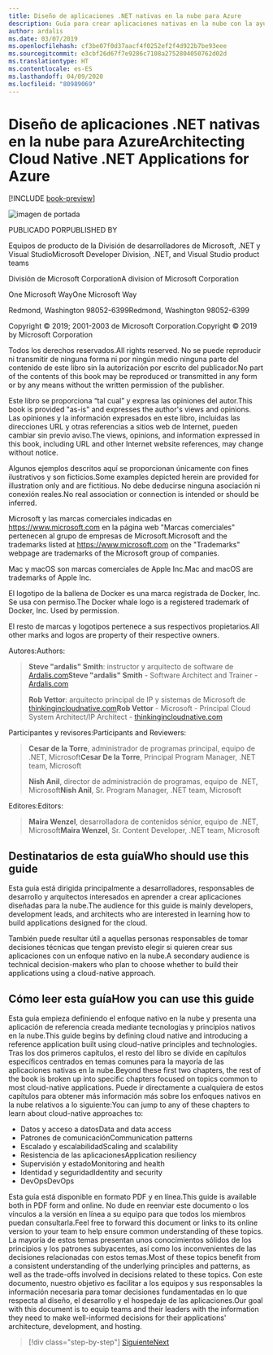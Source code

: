```yaml
---
title: Diseño de aplicaciones .NET nativas en la nube para Azure
description: Guía para crear aplicaciones nativas en la nube con la ayuda de contenedores, microservicios y características sin servidor de Azure.
author: ardalis
ms.date: 03/07/2019
ms.openlocfilehash: cf3be07f0d37aacf4f0252ef2f4d922b7be93eee
ms.sourcegitcommit: e3cbf26d67f7e9286c7108a2752804050762d02d
ms.translationtype: HT
ms.contentlocale: es-ES
ms.lasthandoff: 04/09/2020
ms.locfileid: "80989069"
---
```

# <a name="architecting-cloud-native-net-applications-for-azure"></a><span data-ttu-id="cd7bc-103">Diseño de aplicaciones .NET nativas en la nube para Azure</span><span class="sxs-lookup"><span data-stu-id="cd7bc-103">Architecting Cloud Native .NET Applications for Azure</span></span>

[!INCLUDE [book-preview](../../../includes/book-preview.md)]

![imagen de portada](./media/cover.png)

<span data-ttu-id="cd7bc-105">PUBLICADO POR</span><span class="sxs-lookup"><span data-stu-id="cd7bc-105">PUBLISHED BY</span></span>

<span data-ttu-id="cd7bc-106">Equipos de producto de la División de desarrolladores de Microsoft, .NET y Visual Studio</span><span class="sxs-lookup"><span data-stu-id="cd7bc-106">Microsoft Developer Division, .NET, and Visual Studio product teams</span></span>

<span data-ttu-id="cd7bc-107">División de Microsoft Corporation</span><span class="sxs-lookup"><span data-stu-id="cd7bc-107">A division of Microsoft Corporation</span></span>

<span data-ttu-id="cd7bc-108">One Microsoft Way</span><span class="sxs-lookup"><span data-stu-id="cd7bc-108">One Microsoft Way</span></span>

<span data-ttu-id="cd7bc-109">Redmond, Washington 98052-6399</span><span class="sxs-lookup"><span data-stu-id="cd7bc-109">Redmond, Washington 98052-6399</span></span>

<span data-ttu-id="cd7bc-110">Copyright &copy; 2019; 2001-2003 de Microsoft Corporation.</span><span class="sxs-lookup"><span data-stu-id="cd7bc-110">Copyright &copy; 2019 by Microsoft Corporation</span></span>

<span data-ttu-id="cd7bc-111">Todos los derechos reservados.</span><span class="sxs-lookup"><span data-stu-id="cd7bc-111">All rights reserved.</span></span> <span data-ttu-id="cd7bc-112">No se puede reproducir ni transmitir de ninguna forma ni por ningún medio ninguna parte del contenido de este libro sin la autorización por escrito del publicador.</span><span class="sxs-lookup"><span data-stu-id="cd7bc-112">No part of the contents of this book may be reproduced or transmitted in any form or by any means without the written permission of the publisher.</span></span>

<span data-ttu-id="cd7bc-113">Este libro se proporciona “tal cual” y expresa las opiniones del autor.</span><span class="sxs-lookup"><span data-stu-id="cd7bc-113">This book is provided "as-is" and expresses the author's views and opinions.</span></span> <span data-ttu-id="cd7bc-114">Las opiniones y la información expresados en este libro, incluidas las direcciones URL y otras referencias a sitios web de Internet, pueden cambiar sin previo aviso.</span><span class="sxs-lookup"><span data-stu-id="cd7bc-114">The views, opinions, and information expressed in this book, including URL and other Internet website references, may change without notice.</span></span>

<span data-ttu-id="cd7bc-115">Algunos ejemplos descritos aquí se proporcionan únicamente con fines ilustrativos y son ficticios.</span><span class="sxs-lookup"><span data-stu-id="cd7bc-115">Some examples depicted herein are provided for illustration only and are fictitious.</span></span> <span data-ttu-id="cd7bc-116">No debe deducirse ninguna asociación ni conexión reales.</span><span class="sxs-lookup"><span data-stu-id="cd7bc-116">No real association or connection is intended or should be inferred.</span></span>

<span data-ttu-id="cd7bc-117">Microsoft y las marcas comerciales indicadas en https://www.microsoft.com en la página web "Marcas comerciales" pertenecen al grupo de empresas de Microsoft.</span><span class="sxs-lookup"><span data-stu-id="cd7bc-117">Microsoft and the trademarks listed at https://www.microsoft.com on the "Trademarks" webpage are trademarks of the Microsoft group of companies.</span></span>

<span data-ttu-id="cd7bc-118">Mac y macOS son marcas comerciales de Apple Inc.</span><span class="sxs-lookup"><span data-stu-id="cd7bc-118">Mac and macOS are trademarks of Apple Inc.</span></span>

<span data-ttu-id="cd7bc-119">El logotipo de la ballena de Docker es una marca registrada de Docker, Inc. Se usa con permiso.</span><span class="sxs-lookup"><span data-stu-id="cd7bc-119">The Docker whale logo is a registered trademark of Docker, Inc. Used by permission.</span></span>

<span data-ttu-id="cd7bc-120">El resto de marcas y logotipos pertenece a sus respectivos propietarios.</span><span class="sxs-lookup"><span data-stu-id="cd7bc-120">All other marks and logos are property of their respective owners.</span></span>

<span data-ttu-id="cd7bc-121">Autores:</span><span class="sxs-lookup"><span data-stu-id="cd7bc-121">Authors:</span></span>

> <span data-ttu-id="cd7bc-122">**Steve "ardalis" Smith**: instructor y arquitecto de software de [Ardalis.com](https://ardalis.com)</span><span class="sxs-lookup"><span data-stu-id="cd7bc-122">**Steve "ardalis" Smith** - Software Architect and Trainer - [Ardalis.com](https://ardalis.com)</span></span>
>
> <span data-ttu-id="cd7bc-123">**Rob Vettor**: arquitecto principal de IP y sistemas de Microsoft de [thinkingincloudnative.com](http://thinkingincloudnative.com/about/)</span><span class="sxs-lookup"><span data-stu-id="cd7bc-123">**Rob Vettor** - Microsoft - Principal Cloud System Architect/IP Architect - [thinkingincloudnative.com](http://thinkingincloudnative.com/about/)</span></span>

<span data-ttu-id="cd7bc-124">Participantes y revisores:</span><span class="sxs-lookup"><span data-stu-id="cd7bc-124">Participants and Reviewers:</span></span>

> <span data-ttu-id="cd7bc-125">**Cesar de la Torre**, administrador de programas principal, equipo de .NET, Microsoft</span><span class="sxs-lookup"><span data-stu-id="cd7bc-125">**Cesar De la Torre**, Principal Program Manager, .NET team, Microsoft</span></span>
>
> <span data-ttu-id="cd7bc-126">**Nish Anil**, director de administración de programas, equipo de .NET, Microsoft</span><span class="sxs-lookup"><span data-stu-id="cd7bc-126">**Nish Anil**, Sr. Program Manager, .NET team, Microsoft</span></span>

<span data-ttu-id="cd7bc-127">Editores:</span><span class="sxs-lookup"><span data-stu-id="cd7bc-127">Editors:</span></span>

> <span data-ttu-id="cd7bc-128">**Maira Wenzel**, desarrolladora de contenidos sénior, equipo de .NET, Microsoft</span><span class="sxs-lookup"><span data-stu-id="cd7bc-128">**Maira Wenzel**, Sr. Content Developer, .NET team, Microsoft</span></span>

## <a name="who-should-use-this-guide"></a><span data-ttu-id="cd7bc-129">Destinatarios de esta guía</span><span class="sxs-lookup"><span data-stu-id="cd7bc-129">Who should use this guide</span></span>

<span data-ttu-id="cd7bc-130">Esta guía está dirigida principalmente a desarrolladores, responsables de desarrollo y arquitectos interesados en aprender a crear aplicaciones diseñadas para la nube.</span><span class="sxs-lookup"><span data-stu-id="cd7bc-130">The audience for this guide is mainly developers, development leads, and architects who are interested in learning how to build applications designed for the cloud.</span></span>

<span data-ttu-id="cd7bc-131">También puede resultar útil a aquellas personas responsables de tomar decisiones técnicas que tengan previsto elegir si quieren crear sus aplicaciones con un enfoque nativo en la nube.</span><span class="sxs-lookup"><span data-stu-id="cd7bc-131">A secondary audience is technical decision-makers who plan to choose whether to build their applications using a cloud-native approach.</span></span>

## <a name="how-you-can-use-this-guide"></a><span data-ttu-id="cd7bc-132">Cómo leer esta guía</span><span class="sxs-lookup"><span data-stu-id="cd7bc-132">How you can use this guide</span></span>

<span data-ttu-id="cd7bc-133">Esta guía empieza definiendo el enfoque nativo en la nube y presenta una aplicación de referencia creada mediante tecnologías y principios nativos en la nube.</span><span class="sxs-lookup"><span data-stu-id="cd7bc-133">This guide begins by defining cloud native and introducing a reference application built using cloud-native principles and technologies.</span></span> <span data-ttu-id="cd7bc-134">Tras los dos primeros capítulos, el resto del libro se divide en capítulos específicos centrados en temas comunes para la mayoría de las aplicaciones nativas en la nube.</span><span class="sxs-lookup"><span data-stu-id="cd7bc-134">Beyond these first two chapters, the rest of the book is broken up into specific chapters focused on topics common to most cloud-native applications.</span></span> <span data-ttu-id="cd7bc-135">Puede ir directamente a cualquiera de estos capítulos para obtener más información más sobre los enfoques nativos en la nube relativos a lo siguiente:</span><span class="sxs-lookup"><span data-stu-id="cd7bc-135">You can jump to any of these chapters to learn about cloud-native approaches to:</span></span>

- <span data-ttu-id="cd7bc-136">Datos y acceso a datos</span><span class="sxs-lookup"><span data-stu-id="cd7bc-136">Data and data access</span></span>
- <span data-ttu-id="cd7bc-137">Patrones de comunicación</span><span class="sxs-lookup"><span data-stu-id="cd7bc-137">Communication patterns</span></span>
- <span data-ttu-id="cd7bc-138">Escalado y escalabilidad</span><span class="sxs-lookup"><span data-stu-id="cd7bc-138">Scaling and scalability</span></span>
- <span data-ttu-id="cd7bc-139">Resistencia de las aplicaciones</span><span class="sxs-lookup"><span data-stu-id="cd7bc-139">Application resiliency</span></span>
- <span data-ttu-id="cd7bc-140">Supervisión y estado</span><span class="sxs-lookup"><span data-stu-id="cd7bc-140">Monitoring and health</span></span>
- <span data-ttu-id="cd7bc-141">Identidad y seguridad</span><span class="sxs-lookup"><span data-stu-id="cd7bc-141">Identity and security</span></span>
- <span data-ttu-id="cd7bc-142">DevOps</span><span class="sxs-lookup"><span data-stu-id="cd7bc-142">DevOps</span></span>

<span data-ttu-id="cd7bc-143">Esta guía está disponible en formato PDF y en línea.</span><span class="sxs-lookup"><span data-stu-id="cd7bc-143">This guide is available both in PDF form and online.</span></span> <span data-ttu-id="cd7bc-144">No dude en reenviar este documento o los vínculos a la versión en línea a su equipo para que todos los miembros puedan consultarla.</span><span class="sxs-lookup"><span data-stu-id="cd7bc-144">Feel free to forward this document or links to its online version to your team to help ensure common understanding of these topics.</span></span> <span data-ttu-id="cd7bc-145">La mayoría de estos temas presentan unos conocimientos sólidos de los principios y los patrones subyacentes, así como los inconvenientes de las decisiones relacionadas con estos temas.</span><span class="sxs-lookup"><span data-stu-id="cd7bc-145">Most of these topics benefit from a consistent understanding of the underlying principles and patterns, as well as the trade-offs involved in decisions related to these topics.</span></span> <span data-ttu-id="cd7bc-146">Con este documento, nuestro objetivo es facilitar a los equipos y sus responsables la información necesaria para tomar decisiones fundamentadas en lo que respecta al diseño, el desarrollo y el hospedaje de las aplicaciones.</span><span class="sxs-lookup"><span data-stu-id="cd7bc-146">Our goal with this document is to equip teams and their leaders with the information they need to make well-informed decisions for their applications' architecture, development, and hosting.</span></span>

>[!div class="step-by-step"]
>[<span data-ttu-id="cd7bc-147">Siguiente</span><span class="sxs-lookup"><span data-stu-id="cd7bc-147">Next</span></span>](introduction.md)
